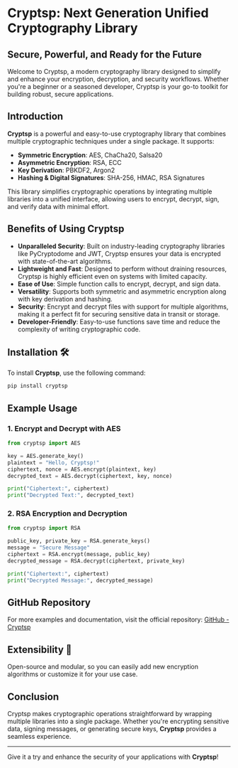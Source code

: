 # Cryptsp: Next Generation Unified Cryptography Library

## Secure, Powerful, and Ready for the Future

Welcome to Cryptsp, a modern cryptography library designed to simplify and enhance your encryption, decryption, and security workflows. Whether you're a beginner or a seasoned developer, Cryptsp is your go-to toolkit for building robust, secure applications.

## Introduction

**Cryptsp** is a powerful and easy-to-use cryptography library that combines multiple cryptographic techniques under a single package. It supports:

- **Symmetric Encryption**: AES, ChaCha20, Salsa20
- **Asymmetric Encryption**: RSA, ECC
- **Key Derivation**: PBKDF2, Argon2
- **Hashing & Digital Signatures**: SHA-256, HMAC, RSA Signatures

This library simplifies cryptographic operations by integrating multiple libraries into a unified interface, allowing users to encrypt, decrypt, sign, and verify data with minimal effort.

## Benefits of Using Cryptsp

- **Unparalleled Security**: Built on industry-leading cryptography libraries like PyCryptodome and JWT, Cryptsp ensures your data is encrypted with state-of-the-art algorithms.
- **Lightweight and Fast**: Designed to perform without draining resources, Cryptsp is highly efficient even on systems with limited capacity.
- **Ease of Use**: Simple function calls to encrypt, decrypt, and sign data.
- **Versatility**: Supports both symmetric and asymmetric encryption along with key derivation and hashing.
- **Security**: Encrypt and decrypt files with support for multiple algorithms, making it a perfect fit for securing sensitive data in transit or storage.
- **Developer-Friendly**: Easy-to-use functions save time and reduce the complexity of writing cryptographic code.

## Installation 🛠️

To install **Cryptsp**, use the following command:

```bash
pip install cryptsp
```

## Example Usage

### 1. Encrypt and Decrypt with AES

```python
from cryptsp import AES

key = AES.generate_key()
plaintext = "Hello, Cryptsp!"
ciphertext, nonce = AES.encrypt(plaintext, key)
decrypted_text = AES.decrypt(ciphertext, key, nonce)

print("Ciphertext:", ciphertext)
print("Decrypted Text:", decrypted_text)
```

### 2. RSA Encryption and Decryption

```python
from cryptsp import RSA

public_key, private_key = RSA.generate_keys()
message = "Secure Message"
ciphertext = RSA.encrypt(message, public_key)
decrypted_message = RSA.decrypt(ciphertext, private_key)

print("Ciphertext:", ciphertext)
print("Decrypted Message:", decrypted_message)
```

## GitHub Repository

For more examples and documentation, visit the official repository:
[GitHub - Cryptsp](https://github.com/Vatsaboii/cryptsp)

## Extensibility 🔧

Open-source and modular, so you can easily add new encryption algorithms or customize it for your use case.

## Conclusion

Cryptsp makes cryptographic operations straightforward by wrapping multiple libraries into a single package. Whether you're encrypting sensitive data, signing messages, or generating secure keys, **Cryptsp** provides a seamless experience.

---

Give it a try and enhance the security of your applications with **Cryptsp**!
